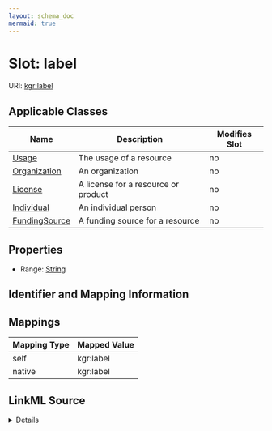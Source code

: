 ```yaml
---
layout: schema_doc
mermaid: true
---
```




# Slot: label



URI: [kgr:label](https://w3id.org/bridge2ai/data-sheets-schema/label)



<!-- no inheritance hierarchy -->





## Applicable Classes

| Name | Description | Modifies Slot |
| --- | --- | --- |
| [Usage](Usage.html) | The usage of a resource |  no  |
| [Organization](Organization.html) | An organization |  no  |
| [License](License.html) | A license for a resource or product |  no  |
| [Individual](Individual.html) | An individual person |  no  |
| [FundingSource](FundingSource.html) | A funding source for a resource |  no  |







## Properties

* Range: [String](String.html)





## Identifier and Mapping Information








## Mappings

| Mapping Type | Mapped Value |
| ---  | ---  |
| self | kgr:label |
| native | kgr:label |




## LinkML Source

<details>
```yaml
name: label
alias: label
domain_of:
- Individual
- Organization
- FundingSource
- License
- Usage
range: string

```
</details>
